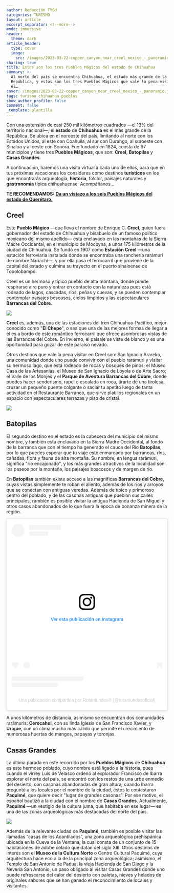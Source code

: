```yaml
---
author: Redacción TYSM
categories: TURISMO
layout: article
excerpt_separator: <!--more-->
mode: immersive
header:
  theme: dark
article_header:
  type: cover
  image:
    src: /images/2023-03-22-copper_canyon_near_creel_mexico_-_panoramio.jpeg
sharing: true
title: Estos son los tres Pueblos Mágicos del estado de Chihuahua
summary: >-
  Al norte del país se encuentra Chihuahua, el estado más grande de la
  República, y estos son los tres Pueblos Mágicos que vale la pena visitar en
  él…
cover: /images/2023-03-22-copper_canyon_near_creel_mexico_-_panoramio.jpeg
tags: turismo chihuahua pueblos
show_author_profile: false
comment: false
_template: plantilla
---
```






Con una extensión de casi 250 mil kilómetros cuadrados —el 13% del territorio nacional—, el **estado** de **Chihuahua** es el más grande de la República. Se ubica en el noroeste del país, limitando al norte con los Estados Unidos, al este con Coahuila, al sur con Durango, al suroeste con Sinaloa y al oeste con Sonora. Fue fundado en 1824, consta de 67 municipios y tiene tres **Pueblos Mágicos**, que son: **Creel**, **Batopilas** y **Casas Grandes**.

A continuación, haremos una visita virtual a cada uno de ellos, para que en tus próximas vacaciones los consideres como destinos **turísticos** en los que encontrarás arqueología, **historia**, folclor, paisajes naturales y **gastronomía** típica chihuahuense. Acompáñanos…

**TE RECOMENDAMOS:** [**Da un vistazo a los seis Pueblos Mágicos del estado de Querétaro.**](https://blog.tonoysumariachi.com/turismo/2022/11/04/pueblos-magicos-en-el-estado-de-queretaro.html)

## Creel

Este **Pueblo Mágico** —que lleva el nombre de Enrique C. **Creel**, quien fuera gobernador del estado de Chihuahua y bisabuelo de un famoso político mexicano del mismo apellido— está enclavado en las montañas de la Sierra Madre Occidental, en el municipio de Mocoyna, a unos 175 kilómetros de la ciudad de Chihuahua. Se fundó en 1907 como **Estación Creel** —una estación ferroviaria instalada donde se encontraba una ranchería rarámuri de nombre Nariachi—, y por ella pasa el ferrocarril que proviene de la capital del estado y culmina su trayecto en el puerto sinaloense de Topolobampo.

Creel es un hermoso y típico pueblo de alta montaña, donde puede respirarse aire puro y entrar en contacto con la naturaleza pues está rodeado de lagos, cascadas, ríos, peñas y cuevas, y se pueden contemplar contemplar paisajes boscosos, cielos límpidos y las espectaculares **Barrancas del Cobre**.

![](https://upload.wikimedia.org/wikipedia/commons/thumb/d/df/Creel_Copper_Canyon_Mexico_-_Charlie_on_Travel_5.jpg/1280px-Creel_Copper_Canyon_Mexico_-_Charlie_on_Travel_5.jpg)

**Creel** es, además, una de las estaciones del tren Chihuahua-Pacífico, mejor conocido como "**El Chepe**", o sea que una de las mejores formas de llegar a él es a bordo de este romántico ferrocarril que ofrece asombrosas vistas de las Barrancas del Cobre. En invierno, el paisaje se viste de blanco y es una oportunidad para gozar de este paraíso nevado.

Otros destinos que vale la pena visitar en Creel son: San Ignacio Arareko, una comunidad donde uno puede convivir con el pueblo rarámuri y visitar su hermoso lago, que está rodeado de rocas y bosques de pinos; el Museo Casa de las Artesanías, el Museo de San Ignacio de Loyola o de Arte Sacro; el Valle de los Monjes y el **Parque de Aventura Barrancas del Cobre**, donde puedes hacer senderismo, rapel o escalada en roca, tirarte de una tirolesa, cruzar un pequeño puente colgante o saciar tu apetito luego de tanta actividad en el Restaurante Barranco, que sirve platillos regionales en un espacio con espectaculares terrazas y piso de cristal.

![](https://upload.wikimedia.org/wikipedia/commons/thumb/a/a0/Arareko_Lake%2C_Creel_Copper_Canyon_Mexico_-_Charlie_on_Travel_9.jpg/1024px-Arareko_Lake%2C_Creel_Copper_Canyon_Mexico_-_Charlie_on_Travel_9.jpg)

## Batopilas

El segundo destino en el estado es la cabecera del municipio del mismo nombre, y también esta enclavado en la Sierra Madre Occidental, al fondo de la barranca que con el tiempo ha generado el cauce del Río **Batopilas**, por lo que puedes esperar que tu viaje esté enmarcado por barrancas, ríos, cañadas, flora y fauna de alta montaña. Su nombre, en lengua rarámuri, significa "río encajonado", y los más grandes atractivos de la localidad son los paseos por la montaña, los paisajes boscosos y de margen de río.

En **Batopilas** también existe acceso a las magníficas **Barrancas del Cobre**, cuyas vistas simplemente te roban el aliento, además de los ríos y arroyos que se conectan con antiguas veredas. Además de típico y primoroso centro del poblado, y de las casonas antiguas que pueblan sus calles principales, rambién es posible visitar la antigua Hacienda de San Miguel y otros casos abandonados de lo que fuera la época de bonanza minera de la región.

<blockquote class="instagram-media" data-instgrm-captioned data-instgrm-permalink="https://www.instagram.com/p/B_8BTahlZt-/?utm_source=ig_embed&utm_campaign=loading" data-instgrm-version="14" style=" background:#FFF; border:0; border-radius:3px; box-shadow:0 0 1px 0 rgba(0,0,0,0.5),0 1px 10px 0 rgba(0,0,0,0.15); margin: 1px; max-width:540px; min-width:326px; padding:0; width:99.375%; width:-webkit-calc(100% - 2px); width:calc(100% - 2px);"><div style="padding:16px;"> <a href="https://www.instagram.com/p/B_8BTahlZt-/?utm_source=ig_embed&utm_campaign=loading" style=" background:#FFFFFF; line-height:0; padding:0 0; text-align:center; text-decoration:none; width:100%;" target="_blank"> <div style=" display: flex; flex-direction: row; align-items: center;"> <div style="background-color: #F4F4F4; border-radius: 50%; flex-grow: 0; height: 40px; margin-right: 14px; width: 40px;"></div> <div style="display: flex; flex-direction: column; flex-grow: 1; justify-content: center;"> <div style=" background-color: #F4F4F4; border-radius: 4px; flex-grow: 0; height: 14px; margin-bottom: 6px; width: 100px;"></div> <div style=" background-color: #F4F4F4; border-radius: 4px; flex-grow: 0; height: 14px; width: 60px;"></div></div></div><div style="padding: 19% 0;"></div> <div style="display:block; height:50px; margin:0 auto 12px; width:50px;"><svg width="50px" height="50px" viewBox="0 0 60 60" version="1.1" xmlns="https://www.w3.org/2000/svg" xmlns:xlink="https://www.w3.org/1999/xlink"><g stroke="none" stroke-width="1" fill="none" fill-rule="evenodd"><g transform="translate(-511.000000, -20.000000)" fill="#000000"><g><path d="M556.869,30.41 C554.814,30.41 553.148,32.076 553.148,34.131 C553.148,36.186 554.814,37.852 556.869,37.852 C558.924,37.852 560.59,36.186 560.59,34.131 C560.59,32.076 558.924,30.41 556.869,30.41 M541,60.657 C535.114,60.657 530.342,55.887 530.342,50 C530.342,44.114 535.114,39.342 541,39.342 C546.887,39.342 551.658,44.114 551.658,50 C551.658,55.887 546.887,60.657 541,60.657 M541,33.886 C532.1,33.886 524.886,41.1 524.886,50 C524.886,58.899 532.1,66.113 541,66.113 C549.9,66.113 557.115,58.899 557.115,50 C557.115,41.1 549.9,33.886 541,33.886 M565.378,62.101 C565.244,65.022 564.756,66.606 564.346,67.663 C563.803,69.06 563.154,70.057 562.106,71.106 C561.058,72.155 560.06,72.803 558.662,73.347 C557.607,73.757 556.021,74.244 553.102,74.378 C549.944,74.521 548.997,74.552 541,74.552 C533.003,74.552 532.056,74.521 528.898,74.378 C525.979,74.244 524.393,73.757 523.338,73.347 C521.94,72.803 520.942,72.155 519.894,71.106 C518.846,70.057 518.197,69.06 517.654,67.663 C517.244,66.606 516.755,65.022 516.623,62.101 C516.479,58.943 516.448,57.996 516.448,50 C516.448,42.003 516.479,41.056 516.623,37.899 C516.755,34.978 517.244,33.391 517.654,32.338 C518.197,30.938 518.846,29.942 519.894,28.894 C520.942,27.846 521.94,27.196 523.338,26.654 C524.393,26.244 525.979,25.756 528.898,25.623 C532.057,25.479 533.004,25.448 541,25.448 C548.997,25.448 549.943,25.479 553.102,25.623 C556.021,25.756 557.607,26.244 558.662,26.654 C560.06,27.196 561.058,27.846 562.106,28.894 C563.154,29.942 563.803,30.938 564.346,32.338 C564.756,33.391 565.244,34.978 565.378,37.899 C565.522,41.056 565.552,42.003 565.552,50 C565.552,57.996 565.522,58.943 565.378,62.101 M570.82,37.631 C570.674,34.438 570.167,32.258 569.425,30.349 C568.659,28.377 567.633,26.702 565.965,25.035 C564.297,23.368 562.623,22.342 560.652,21.575 C558.743,20.834 556.562,20.326 553.369,20.18 C550.169,20.033 549.148,20 541,20 C532.853,20 531.831,20.033 528.631,20.18 C525.438,20.326 523.257,20.834 521.349,21.575 C519.376,22.342 517.703,23.368 516.035,25.035 C514.368,26.702 513.342,28.377 512.574,30.349 C511.834,32.258 511.326,34.438 511.181,37.631 C511.035,40.831 511,41.851 511,50 C511,58.147 511.035,59.17 511.181,62.369 C511.326,65.562 511.834,67.743 512.574,69.651 C513.342,71.625 514.368,73.296 516.035,74.965 C517.703,76.634 519.376,77.658 521.349,78.425 C523.257,79.167 525.438,79.673 528.631,79.82 C531.831,79.965 532.853,80.001 541,80.001 C549.148,80.001 550.169,79.965 553.369,79.82 C556.562,79.673 558.743,79.167 560.652,78.425 C562.623,77.658 564.297,76.634 565.965,74.965 C567.633,73.296 568.659,71.625 569.425,69.651 C570.167,67.743 570.674,65.562 570.82,62.369 C570.966,59.17 571,58.147 571,50 C571,41.851 570.966,40.831 570.82,37.631"></path></g></g></g></svg></div><div style="padding-top: 8px;"> <div style=" color:#3897f0; font-family:Arial,sans-serif; font-size:14px; font-style:normal; font-weight:550; line-height:18px;">Ver esta publicación en Instagram</div></div><div style="padding: 12.5% 0;"></div> <div style="display: flex; flex-direction: row; margin-bottom: 14px; align-items: center;"><div> <div style="background-color: #F4F4F4; border-radius: 50%; height: 12.5px; width: 12.5px; transform: translateX(0px) translateY(7px);"></div> <div style="background-color: #F4F4F4; height: 12.5px; transform: rotate(-45deg) translateX(3px) translateY(1px); width: 12.5px; flex-grow: 0; margin-right: 14px; margin-left: 2px;"></div> <div style="background-color: #F4F4F4; border-radius: 50%; height: 12.5px; width: 12.5px; transform: translateX(9px) translateY(-18px);"></div></div><div style="margin-left: 8px;"> <div style=" background-color: #F4F4F4; border-radius: 50%; flex-grow: 0; height: 20px; width: 20px;"></div> <div style=" width: 0; height: 0; border-top: 2px solid transparent; border-left: 6px solid #f4f4f4; border-bottom: 2px solid transparent; transform: translateX(16px) translateY(-4px) rotate(30deg)"></div></div><div style="margin-left: auto;"> <div style=" width: 0px; border-top: 8px solid #F4F4F4; border-right: 8px solid transparent; transform: translateY(16px);"></div> <div style=" background-color: #F4F4F4; flex-grow: 0; height: 12px; width: 16px; transform: translateY(-4px);"></div> <div style=" width: 0; height: 0; border-top: 8px solid #F4F4F4; border-left: 8px solid transparent; transform: translateY(-4px) translateX(8px);"></div></div></div> <div style="display: flex; flex-direction: column; flex-grow: 1; justify-content: center; margin-bottom: 24px;"> <div style=" background-color: #F4F4F4; border-radius: 4px; flex-grow: 0; height: 14px; margin-bottom: 6px; width: 224px;"></div> <div style=" background-color: #F4F4F4; border-radius: 4px; flex-grow: 0; height: 14px; width: 144px;"></div></div></a><p style=" color:#c9c8cd; font-family:Arial,sans-serif; font-size:14px; line-height:17px; margin-bottom:0; margin-top:8px; overflow:hidden; padding:8px 0 7px; text-align:center; text-overflow:ellipsis; white-space:nowrap;"><a href="https://www.instagram.com/p/B_8BTahlZt-/?utm_source=ig_embed&utm_campaign=loading" style=" color:#c9c8cd; font-family:Arial,sans-serif; font-size:14px; font-style:normal; font-weight:normal; line-height:17px; text-decoration:none;" target="_blank">Una publicación compartida por Rotamundos® (@rotamundosoficial)</a></p></div></blockquote> <script async src="//www.instagram.com/embed.js"></script>

A unos kilómetros de distancia, asimismo se encuentran dos comunidades rarámuris: **Cerocahui**, con su linda Iglesia de San Francisco Xavier, y **Urique**, con un clima mucho más cálido que permite el crecimiento de numerosas huertas de mangos, papayas y toronjas.

## Casas Grandes

La última parada en este recorrido por los **Pueblos Mágicos** de **Chihuahua** es este hermoso poblado, cuyo nombre está ligado a la historia, pues cuando el virrey Luis de Velasco ordenó al explorador Francisco de Ibarra explorar el norte del país, se encontró con los restos de una urbe enmedio del desierto, con casonas abandonadas de gran altura; cuando Ibarra preguntó a los locales por el nombre de la ciudad, éstos le contestaron **Paquimé**, que quiere decir "lugar de grandes casonas". Por ese motivo, el español bautizó a la ciudad con el nombre de **Casas Grandes**. Actualmente, **Paquimé** —un vestigio de la cultura juma, que habitaba en ese lugar— es una de las zonas arqueológicas más destacadas del norte del país.

![](https://upload.wikimedia.org/wikipedia/commons/thumb/b/be/Zona_arqueol%C3%B3gica_de_Paquim%C3%A9_2020.jpg/1024px-Zona_arqueol%C3%B3gica_de_Paquim%C3%A9_2020.jpg)

Además de la relevante ciudad de **Paquimé**, también es posible visitar las llamadas “casas de los Acantilados”, una zona arqueológica prehispánica ubicada en la Cueva de la Ventana, la cual consta de un conjunto de 15 habitaciones de adobe colado que datan del siglo XIII. Otros destinos de interés son el **Museo de la Cultura Norte** o Centro Cultural Paquimé, cuya arquitectura hace eco a la de la principal zona arqueológica; asimismo, el Templo de San Antonio de Padua, la vieja Hacienda de San Diego y la Nevería San Antonio, un paso obligado al visitar Casas Grandes donde uno puede refrescarse del calor del desierto con paletas, nieves y helados de originales sabores que se han ganado el reconocimiento de locales y visitantes.
